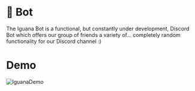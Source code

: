 # :lizard: Bot

The Iguana Bot is a functional, but constantly under development, Discord Bot which offers our group of friends a variety of... completely random functionality for our Discord channel :)

# Demo
![IguanaDemo](https://user-images.githubusercontent.com/49093606/81734920-2e385f00-948c-11ea-8020-8a48e9fa9502.gif)
